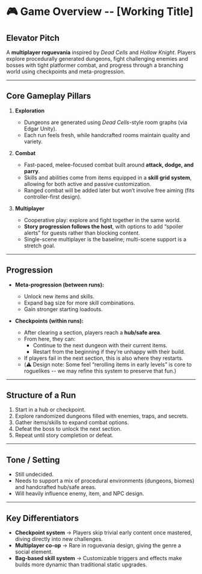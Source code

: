 # 🎮 Game Overview -- \[Working Title]

## **Elevator Pitch**

A **multiplayer roguevania** inspired by *Dead Cells* and *Hollow Knight*.
Players explore procedurally generated dungeons, fight challenging enemies and
bosses with tight platformer combat, and progress through a branching world
using checkpoints and meta-progression.

---

## **Core Gameplay Pillars**

1. **Exploration**

    - Dungeons are generated using *Dead Cells*-style room graphs (via Edgar Unity).
    - Each run feels fresh, while handcrafted rooms maintain quality and variety.

2. **Combat**

    - Fast-paced, melee-focused combat built around **attack, dodge, and parry**.
    - Skills and abilities come from items equipped in a **skill grid system**,
      allowing for both active and passive customization.
    - Ranged combat will be added later but won’t involve free aiming (fits
      controller-first design).

3. **Multiplayer**

    - Cooperative play: explore and fight together in the same world.
    - **Story progression follows the host**, with options to add “spoiler
      alerts” for guests rather than blocking content.
    - Single-scene multiplayer is the baseline; multi-scene support is a stretch
      goal.

---

## **Progression**

- **Meta-progression (between runs):**

    - Unlock new items and skills.
    - Expand bag size for more skill combinations.
    - Gain stronger starting loadouts.

- **Checkpoints (within runs):**

    - After clearing a section, players reach a **hub/safe area**.
    - From here, they can:
        - Continue to the next dungeon with their current items.
        - Restart from the beginning if they’re unhappy with their build.
    - If players fail in the next section, this is also where they restarts.
    - (⚠️ Design note: Some feel “rerolling items in early levels” is core to
      roguelikes -- we may refine this system to preserve that fun.)

---

## **Structure of a Run**

1. Start in a hub or checkpoint.
2. Explore randomized dungeons filled with enemies, traps, and secrets.
3. Gather items/skills to expand combat options.
4. Defeat the boss to unlock the next section.
5. Repeat until story completion or defeat.

---

## **Tone / Setting**

- Still undecided.
- Needs to support a mix of procedural environments (dungeons, biomes) and
  handcrafted hub/safe areas.
- Will heavily influence enemy, item, and NPC design.

---

## **Key Differentiators**

- **Checkpoint system** -> Players skip trivial early content once mastered,
  diving directly into new challenges.
- **Multiplayer co-op** → Rare in roguevania design, giving the genre a social
  element.
- **Bag-based skill system** → Customizable triggers and effects make builds
  more dynamic than traditional static upgrades.
